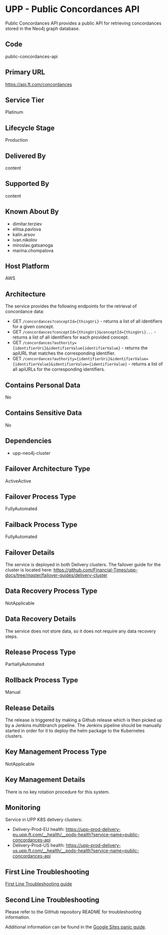 # UPP - Public Concordances API

Public Concordances API provides a public API for retrieving concordances stored in the Neo4j graph database.

## Code

public-concordances-api

## Primary URL

<https://api.ft.com/concordances>

## Service Tier

Platinum

## Lifecycle Stage

Production

## Delivered By

content

## Supported By

content

## Known About By

- dimitar.terziev
- elitsa.pavlova
- kalin.arsov
- ivan.nikolov
- miroslav.gatsanoga
- marina.chompalova

## Host Platform

AWS

## Architecture

The service provides the following endpoints for the retrieval of concordance data:

- GET `/concordances?conceptId={thingUri}` - returns a list of all identifiers for a given concept.
- GET `/concordances?conceptId={thingUri}&conceptId={thingUri}...` - returns a list of all identifiers for each provided concept.
- GET `/concordances?authority={identifierUri}&identifierValue{identifierValue}` - returns the apiURL that matches the corresponding identifier.
- GET `/concordances?authority={identifierUri}&identifierValue={identifierValue}&identifierValue={identifierValue}` - returns a list of all apiURLs for the corresponding identifiers.

## Contains Personal Data

No

## Contains Sensitive Data

No

## Dependencies

- upp-neo4j-cluster

## Failover Architecture Type

ActiveActive

## Failover Process Type

FullyAutomated

## Failback Process Type

FullyAutomated

## Failover Details

The service is deployed in both Delivery clusters. The failover guide for the cluster is located here:
<https://github.com/Financial-Times/upp-docs/tree/master/failover-guides/delivery-cluster>

## Data Recovery Process Type

NotApplicable

## Data Recovery Details

The service does not store data, so it does not require any data recovery steps.

## Release Process Type

PartiallyAutomated

## Rollback Process Type

Manual

## Release Details

The release is triggered by making a Github release which is then picked up by a Jenkins multibranch pipeline. The Jenkins pipeline should be manually started in order for it to deploy the helm package to the Kubernetes clusters.

## Key Management Process Type

NotApplicable

## Key Management Details

There is no key rotation procedure for this system.

## Monitoring

Service in UPP K8S delivery clusters:

- Delivery-Prod-EU health: <https://upp-prod-delivery-eu.upp.ft.com/__health/__pods-health?service-name=public-concordances-api>
- Delivery-Prod-US health: <https://upp-prod-delivery-us.upp.ft.com/__health/__pods-health?service-name=public-concordances-api>

## First Line Troubleshooting

[First Line Troubleshooting guide](https://github.com/Financial-Times/upp-docs/tree/master/guides/ops/first-line-troubleshooting)

## Second Line Troubleshooting

Please refer to the GitHub repository README for troubleshooting information.

Additional information can be found in the [Google Sites panic guide](https://sites.google.com/a/ft.com/universal-publishing/ops-guides/panic-guides/concordances-read).
